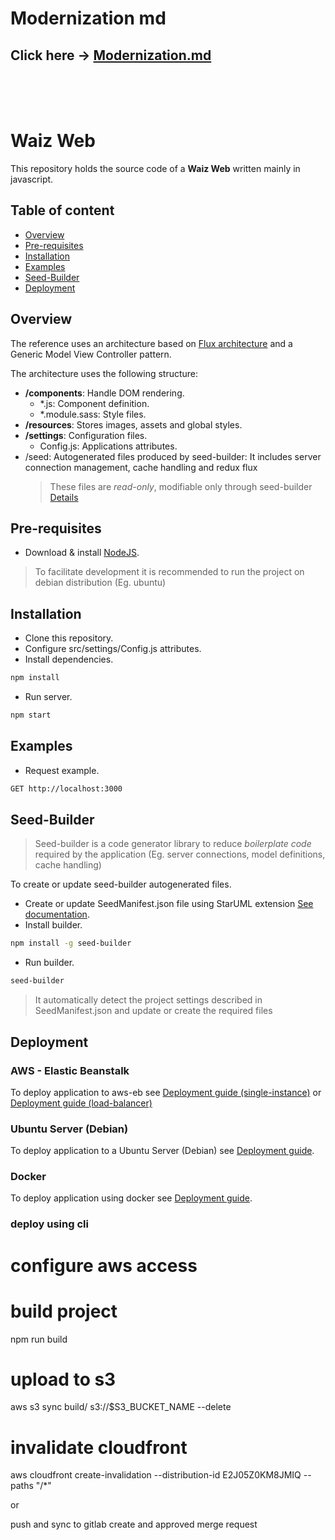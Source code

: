 # Modernization md
Click here &rarr; [Modernization.md](Modernization.md)
---
<br><br><br>

# Waiz Web

This repository holds the source code of a **Waiz Web** written mainly in javascript.

## Table of content

-   [Overview](#overview)
-   [Pre-requisites](#pre-requisites)
-   [Installation](#installation)
-   [Examples](#examples)
-   [Seed-Builder](#seed-builder)
-   [Deployment](#deployment)


## Overview

The reference uses an architecture based on [Flux architecture](https://facebook.github.io/flux/docs/in-depth-overview.html) and a Generic Model View Controller pattern.

The architecture uses the following structure:

-   **/components**: Handle DOM rendering.
    -   *.js: Component definition.
    -   *.module.sass: Style files.
-   **/resources**: Stores images, assets and global styles.
-   **/settings**: Configuration files.
    -   Config.js: Applications attributes.
-   /seed: Autogenerated files produced by seed-builder: It includes server connection management, cache handling and redux flux
    >   These files are *read-only*, modifiable only through seed-builder [Details](#seed-builder)


## Pre-requisites

-   Download & install [NodeJS](https://nodejs.dev/learn/how-to-install-nodejs).
>   To facilitate development it is recommended to run the project on debian distribution (Eg. ubuntu)

## Installation

-   Clone this repository.
-   Configure src/settings/Config.js attributes.
-   Install dependencies.
```bash
npm install
```

-   Run server.
```bash
npm start
```

## Examples

-   Request example. 
```bash
GET http://localhost:3000
```

## Seed-Builder

>   Seed-builder is a code generator library to reduce *boilerplate code* required by the application (Eg. server connections, model definitions, cache handling) 

To create or update seed-builder autogenerated files.

-   Create or update SeedManifest.json file using StarUML extension [See documentation](https://github.com/erick-rivas/seed-staruml/blob/master/README.md).
-   Install builder.
```bash
npm install -g seed-builder
``` 
-   Run builder.
```bash
seed-builder
``` 
>   It automatically detect the project settings described in SeedManifest.json and update or create the required files

## Deployment

### AWS - Elastic Beanstalk

To deploy application to aws-eb see [Deployment guide (single-instance)](./bin/aws-eb/single-instance/deployment.md) or [Deployment guide (load-balancer)](./bin/aws-eb/load-balanced/deployment.md)

### Ubuntu Server (Debian)

To deploy application to a Ubuntu Server (Debian) see [Deployment guide](./bin/ubuntu/deployment.md).

### Docker

To deploy application using docker see [Deployment guide](./bin/docker/deployment.md).

### deploy using cli
# configure aws access


# build project
npm run build
# upload to s3
aws s3 sync build/ s3://$S3_BUCKET_NAME --delete
# invalidate cloudfront
aws cloudfront create-invalidation --distribution-id E2J05Z0KM8JMIQ --paths "/*"

or 

push and sync to gitlab
create and approved merge request